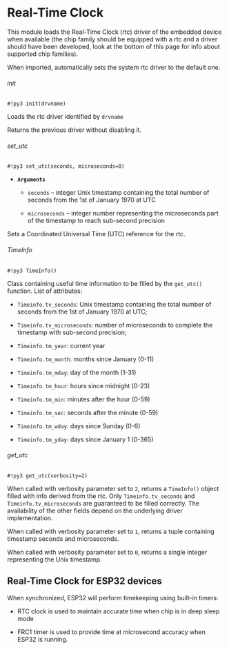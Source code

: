 # Real-Time Clock

This module loads the Real-Time Clock (rtc) driver of the embedded device when available (the chip family should be equipped with a rtc and a driver should have been developed, look at the bottom of this page for info about supported chip families).

When imported, automatically sets the system rtc driver to the default one.

###### init

```#!py3 init(drvname)```

Loads the rtc driver identified by ```drvname```

Returns the previous driver without disabling it.

###### set_utc

```#!py3 set_utc(seconds, microseconds=0)```


* **```Arguments```**

    
    * ```seconds``` – integer Unix timestamp containing the total number of seconds from the 1st of January 1970 at UTC


    * ```microseconds``` – integer number representing the microseconds part of the timestamp to reach sub-second precision


Sets a Coordinated Universal Time (UTC) reference for the rtc.

###### TimeInfo

```#!py3 TimeInfo()```

Class containing useful time information to be filled by the `get_utc()` function.
List of attributes:


* `Timeinfo.tv_seconds`: Unix timestamp containing the total number of seconds from the 1st of January 1970 at UTC;


* `Timeinfo.tv_microseconds`: number of microseconds to complete the timestamp with sub-second precision;


* `Timeinfo.tm_year`: current year


* `Timeinfo.tm_month`: months since January (0-11)


* `Timeinfo.tm_mday`: day of the month (1-31)


* `Timeinfo.tm_hour`: hours since midnight (0-23)


* `Timeinfo.tm_min`: minutes after the hour (0-59)


* `Timeinfo.tm_sec`: seconds after the minute (0-59)


* `Timeinfo.tm_wday`: days since Sunday (0-6)


* `Timeinfo.tm_yday`: days since January 1 (0-365)

###### get_utc

```#!py3 get_utc(verbosity=2)```

When called with verbosity parameter set to `2`, returns a `TimeInfo()` object filled with info derived from the rtc.
Only `Timeinfo.tv_seconds` and `Timeinfo.tv_microseconds` are guaranteed to be filled correctly.
The availability of the other fields depend on the underlying driver implementation.

When called with verbosity parameter set to `1`, returns a tuple containing timestamp seconds and microseconds.

When called with verbosity parameter set to `0`, returns a single integer representing the Unix timestamp.

## Real-Time Clock for ESP32 devices

When synchronized, ESP32 will perform timekeeping using built-in timers:


* RTC clock is used to maintain accurate time when chip is in deep sleep mode


* FRC1 timer is used to provide time at microsecond accuracy when ESP32 is running.
<!--stackedit_data:
eyJoaXN0b3J5IjpbMTc3MDc3NzUyMF19
-->